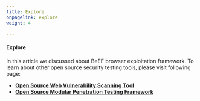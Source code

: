 ```yaml
---
title: Explore
onpagelink: explore
weight: 4

---
```


#### **Explore**

In this article we discussed about BeEF browser exploitation framework. To learn about other open source security testing tools, please visit following page:

*   **[Open Source Web Vulnerability Scanning Tool](https://products.containerize.com/security-testing-tools/snyk/)**
*   **[Open Source Modular Penetration Testing Framework](https://products.containerize.com/security-testing-tools/metasploit/)**